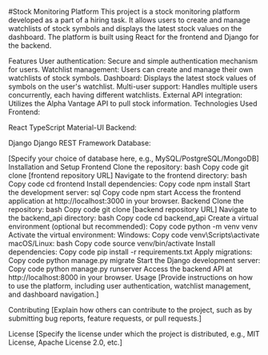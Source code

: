 #Stock Monitoring Platform
This project is a stock monitoring platform developed as a part of a hiring task. It allows users to create and manage watchlists of stock symbols and displays the latest stock values on the dashboard. The platform is built using React for the frontend and Django for the backend.

Features
User authentication: Secure and simple authentication mechanism for users.
Watchlist management: Users can create and manage their own watchlists of stock symbols.
Dashboard: Displays the latest stock values of symbols on the user's watchlist.
Multi-user support: Handles multiple users concurrently, each having different watchlists.
External API integration: Utilizes the Alpha Vantage API to pull stock information.
Technologies Used
Frontend:

React
TypeScript
Material-UI
Backend:

Django
Django REST Framework
Database:

[Specify your choice of database here, e.g., MySQL/PostgreSQL/MongoDB]
Installation and Setup
Frontend
Clone the repository:
bash
Copy code
git clone [frontend repository URL]
Navigate to the frontend directory:
bash
Copy code
cd frontend
Install dependencies:
Copy code
npm install
Start the development server:
sql
Copy code
npm start
Access the frontend application at http://localhost:3000 in your browser.
Backend
Clone the repository:
bash
Copy code
git clone [backend repository URL]
Navigate to the backend_api directory:
bash
Copy code
cd backend_api
Create a virtual environment (optional but recommended):
Copy code
python -m venv venv
Activate the virtual environment:
Windows:
Copy code
venv\Scripts\activate
macOS/Linux:
bash
Copy code
source venv/bin/activate
Install dependencies:
Copy code
pip install -r requirements.txt
Apply migrations:
Copy code
python manage.py migrate
Start the Django development server:
Copy code
python manage.py runserver
Access the backend API at http://localhost:8000 in your browser.
Usage
[Provide instructions on how to use the platform, including user authentication, watchlist management, and dashboard navigation.]

Contributing
[Explain how others can contribute to the project, such as by submitting bug reports, feature requests, or pull requests.]

License
[Specify the license under which the project is distributed, e.g., MIT License, Apache License 2.0, etc.]
